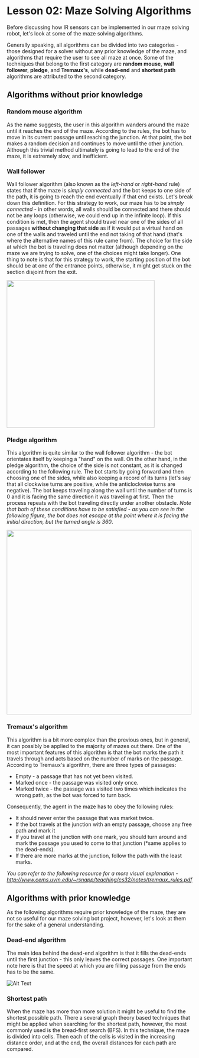 # Lesson 02: Maze Solving Algorithms

Before discussing how IR sensors can be implemented in our maze solving robot, let's look at some of the maze solving algorithms.


Generally speaking, all algorithms can be divided into two categories - those designed for a solver without any prior knowledge of the maze, and algorithms that require the user to see all maze at once. Some of the techniques that belong to the first category are **random mouse**, **wall follower**, **pledge**, and **Tremaux's**, while **dead-end** and **shortest path** algorithms are attributed to the second category.


## Algorithms without prior knowledge

### Random mouse algorithm

As the name suggests, the user in this algorithm wanders around the maze until it reaches the end of the maze. According to the rules, the bot has to move in its current passage until reaching the junction. At that point, the bot makes a random decision and continues to move until the other junction. Although this trivial method ultimately is going to lead to the end of the maze, it is extremely slow, and inefficient.

### Wall follower

Wall follower algorithm (also known as the *left-hand* or *right-hand* rule) states that if the maze is *simply connected* and the bot keeps to one side of the path, it is going to reach the end eventually if that end exists. Let's break down this definition. For this strategy to work, our maze has to be *simply connected* - in other words, all walls should be connected and there should not be any loops (otherwise, we could end up in the infinite loop). If this condition is met, then the agent should travel near one of the sides of all passages **without changing that side** as if it would put a virtual hand on one of the walls and traveled until the end not taking of that hand (that's where the alternative names of this rule came from). The choice for the side at which the bot is traveling does not matter (although depending on the maze we are trying to solve, one of the choices might take longer). One thing to note is that for this strategy to work, the starting position of the bot should be at one of the entrance points, otherwise, it might get stuck on the section disjoint from the exit.

<img src = "https://upload.wikimedia.org/wikipedia/commons/f/f7/Maze01-02.png" width = "400">

### Pledge algorithm

This algorithm is quite similar to the wall follower algorithm - the bot orientates itself by keeping a "hand" on the wall. On the other hand, in the pledge algorithm, the choice of the side is not constant, as it is changed according to the following rule. The bot starts by going forward and then choosing one of the sides, while also keeping a record of its turns (let's say that all clockwise turns are positive, while the anticlockwise turns are negative). The bot keeps traveling along the wall until the number of turns is 0 and it is facing the same direction it was traveling at first. Then the process repeats with the bot traveling directly under another obstacle. *Note that both of these conditions have to be satisfied - as you can see in the following figure, the bot does not escape at the point where it is facing the initial direction, but the turned angle is 360*.

<img src = "https://upload.wikimedia.org/wikipedia/commons/thumb/2/27/Pledge_Algorithm.png/440px-Pledge_Algorithm.png" width = "500">

### Tremaux's algorithm

This algorithm is a bit more complex than the previous ones, but in general, it can possibly be applied to the majority of mazes out there. One of the most important features of this algorithm is that the bot marks the path it travels through and acts based on the number of marks on the passage. According to Tremaux's algorithm, there are three types of passages:
- Empty - a passage that has not yet been visited.
- Marked once - the passage was visited only once.
- Marked twice - the passage was visited two times which indicates the wrong path, as the bot was forced to turn back.

Consequently, the agent in the maze has to obey the following rules:
- It should never enter the passage that was market twice.
- If the bot travels at the junction with an empty passage, choose any free path and mark it
- If you travel at the junction with one mark, you should turn around and mark the passage you used to come to that junction (*same applies to the dead-ends).
- If there are more marks at the junction, follow the path with the least marks.

*You can refer to the following resource for a more visual explanation - http://www.cems.uvm.edu/~rsnapp/teaching/cs32/notes/tremaux_rules.pdf*

## Algorithms with prior knowledge

As the following algorithms require prior knowledge of the maze, they are not so useful for our maze solving bot project, however, let's look at them for the sake of a general understanding.

### Dead-end algorithm

The main idea behind the dead-end algorithm is that it fills the dead-ends until the first junction - this only leaves the correct passages. One important note here is that the speed at which you are filling passage from the ends has to be the same.

![Alt Text](https://user-images.githubusercontent.com/73468790/107852321-cf3bb800-6e18-11eb-8fa7-9cf0bc97a90d.gif)

### Shortest path

When the maze has more than more solution it might be useful to find the shortest possible path. There a several graph theory based techniques that might be applied when searching for the shortest path, however, the most commonly used is the bread-first search (BFS). In this technique, the maze is divided into cells. Then each of the cells is visited in the increasing distance order, and at the end, the overall distances for each path are compared.

